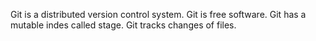 Git is a distributed version control system.
Git is free software.
Git has a mutable indes called stage.
Git tracks changes of files.
